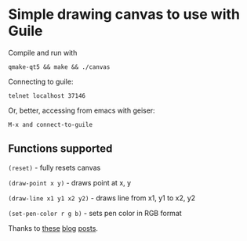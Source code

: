 # Simple drawing canvas to use with Guile

Compile and run with

```qmake-qt5 && make && ./canvas```

Connecting to guile:

```telnet localhost 37146```

Or, better, accessing from emacs with geiser:

```M-x and connect-to-guile```

## Functions supported

`(reset)` - fully resets canvas

`(draw-point x y)` - draws point at x, y

`(draw-line x1 y1 x2 y2)` - draws line from x1, y1 to x2, y2

`(set-pen-color r g b)` - sets pen color in RGB format


Thanks to [these][1] [blog][2] [posts][3].

[1]: https://somacomputacional.wordpress.com/2013/12/28/integrar-a-gnu-guile-con-c-parte-1/
[2]: https://somacomputacional.wordpress.com/2013/12/28/integrar-a-gnu-guile-con-c-parte-2/
[3]: https://somacomputacional.wordpress.com/2013/12/29/integrar-a-gnu-guile-con-c-parte-3/
